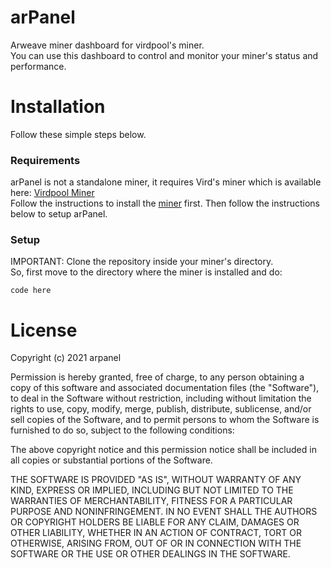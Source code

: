 # arPanel
Arweave miner dashboard for virdpool's miner.  
You can use this dashboard to control and monitor your miner's status and performance.

# Installation
Follow these simple steps below.

### Requirements
arPanel is not a standalone miner, it requires Vird's miner which is available here: [Virdpool Miner](https://github.com/virdpool/miner)  
Follow the instructions to install the [miner](https://github.com/virdpool/miner) first. Then follow the instructions below to setup arPanel.

### Setup
IMPORTANT: Clone the repository inside your miner's directory.  
So, first move to the directory where the miner is installed and do:  
```
code here
```

# License
Copyright (c) 2021 arpanel

Permission is hereby granted, free of charge, to any person obtaining a copy of this software and associated documentation files (the "Software"), to deal in the Software without restriction, including without limitation the rights to use, copy, modify, merge, publish, distribute, sublicense, and/or sell copies of the Software, and to permit persons to whom the Software is furnished to do so, subject to the following conditions:

The above copyright notice and this permission notice shall be included in all copies or substantial portions of the Software.

THE SOFTWARE IS PROVIDED "AS IS", WITHOUT WARRANTY OF ANY KIND, EXPRESS OR IMPLIED, INCLUDING BUT NOT LIMITED TO THE WARRANTIES OF MERCHANTABILITY, FITNESS FOR A PARTICULAR PURPOSE AND NONINFRINGEMENT. IN NO EVENT SHALL THE AUTHORS OR COPYRIGHT HOLDERS BE LIABLE FOR ANY CLAIM, DAMAGES OR OTHER LIABILITY, WHETHER IN AN ACTION OF CONTRACT, TORT OR OTHERWISE, ARISING FROM, OUT OF OR IN CONNECTION WITH THE SOFTWARE OR THE USE OR OTHER DEALINGS IN THE SOFTWARE.
